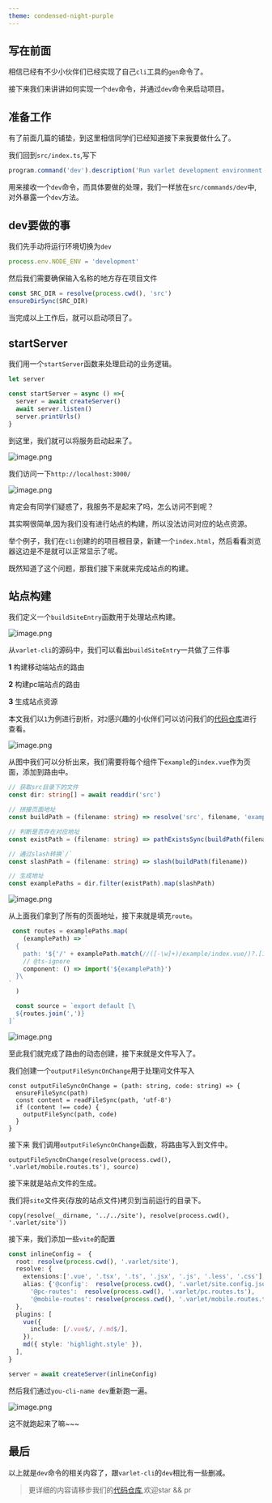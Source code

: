 ```yaml
---
theme: condensed-night-purple
---
```


## 写在前面

相信已经有不少小伙伴们已经实现了自己`cli`工具的`gen`命令了。

接下来我们来讲讲如何实现一个`dev`命令，并通过`dev`命令来启动项目。

<!-- more -->

## 准备工作

有了前面几篇的铺垫，到这里相信同学们已经知道接下来我要做什么了。

我们回到`src/index.ts`,写下

```ts
program.command('dev').description('Run varlet development environment').action(dev)
```

用来接收一个`dev`命令，而具体要做的处理，我们一样放在`src/commands/dev`中,对外暴露一个`dev`方法。


## dev要做的事

我们先手动将运行环境切换为`dev`

```ts
process.env.NODE_ENV = 'development'
```

然后我们需要确保输入名称的地方存在项目文件

```ts
const SRC_DIR = resolve(process.cwd(), 'src')
ensureDirSync(SRC_DIR)
```

当完成以上工作后，就可以启动项目了。

## startServer

我们用一个`startServer`函数来处理启动的业务逻辑。

```ts
let server

const startServer = async () =>{
  server = await createServer()
  await server.listen()
  server.printUrls()
}
```

到这里，我们就可以将服务启动起来了。

![image.png](1.png)

我们访问一下`http://localhost:3000/`

![image.png](2.png)

肯定会有同学们疑惑了，我服务不是起来了吗，怎么访问不到呢？

其实啊很简单,因为我们没有进行站点的构建，所以没法访问对应的站点资源。

举个例子，我们在`cli`创建的的项目根目录，新建一个`index.html`，然后看看浏览器这边是不是就可以正常显示了呢。

既然知道了这个问题，那我们接下来就来完成站点的构建。

## 站点构建

我们定义一个`buildSiteEntry`函数用于处理站点构建。

![image.png](3.png)

从`varlet-cli`的源码中，我们可以看出`buildSiteEntry`一共做了三件事

**1** 构建移动端站点的路由

**2** 构建pc端站点的路由

**3** 生成站点资源 

本文我们以`1`为例进行剖析，对`2`感兴趣的小伙伴们可以访问我们的[代码仓库](https://github.com/varletjs/varlet/blob/dev/packages/varlet-cli/src/compiler/compileSiteEntry.ts)进行查看。

![image.png](4.png)

从图中我们可以分析出来，我们需要将每个组件下`example`的`index.vue`作为页面，添加到路由中。

```ts
// 获取src目录下的文件
const dir: string[] = await readdir('src')

// 拼接页面地址
const buildPath = (filename: string) => resolve('src', filename, 'example', 'index.vue')

// 判断是否存在对应地址
const existPath = (filename: string) => pathExistsSync(buildPath(filename))

// 通过slash转换`/`
const slashPath = (filename: string) => slash(buildPath(filename))

// 生成地址
const examplePaths = dir.filter(existPath).map(slashPath) 
```

![image.png](5.png)

从上面我们拿到了所有的页面地址，接下来就是填充`route`。

```ts
 const routes = examplePaths.map(
    (examplePath) => `
  {
    path: '${'/' + examplePath.match(//([-\w]+)/example/index.vue/)?.[1]}',
    // @ts-ignore
    component: () => import('${examplePath}')
  }\
`
  )

  const source = `export default [\
  ${routes.join(',')}
]`
```

![image.png](6.png)

至此我们就完成了路由的动态创建，接下来就是文件写入了。

我们创建一个`outputFileSyncOnChange`用于处理问文件写入

```
const outputFileSyncOnChange = (path: string, code: string) => {
  ensureFileSync(path)
  const content = readFileSync(path, 'utf-8')
  if (content !== code) {
    outputFileSync(path, code)
  }
}
```

接下来 我们调用`outputFileSyncOnChange`函数，将路由写入到文件中。

```
outputFileSyncOnChange(resolve(process.cwd(), '.varlet/mobile.routes.ts'), source)
```

接下来就是站点文件的生成。

我们将`site`文件夹(存放的站点文件)拷贝到当前运行的目录下。

```
copy(resolve(__dirname, '../../site'), resolve(process.cwd(), '.varlet/site'))
```

接下来，我们添加一些`vite`的配置

```ts
const inlineConfig =  {
  root: resolve(process.cwd(), '.varlet/site'),
  resolve: {
    extensions:['.vue', '.tsx', '.ts', '.jsx', '.js', '.less', '.css'],
    alias: {'@config':  resolve(process.cwd(), '.varlet/site.config.json'),
      '@pc-routes':  resolve(process.cwd(), '.varlet/pc.routes.ts'),
      '@mobile-routes': resolve(process.cwd(), '.varlet/mobile.routes.ts') },
  },
  plugins: [
    vue({
      include: [/.vue$/, /.md$/],
    }),
    md({ style: 'highlight.style' }),
  ],
}

server = await createServer(inlineConfig)
```


然后我们通过`you-cli-name dev`重新跑一遍。

![image.png](7.png)

这不就跑起来了嘛~~~

## 最后

以上就是`dev`命令的相关内容了，跟`varlet-cli`的`dev`相比有一些删减。

> 更详细的内容请移步我们的[代码仓库](https://github.com/varletjs/varlet),欢迎star && pr












































